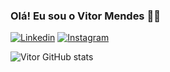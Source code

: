 ### Olá! Eu sou o Vitor Mendes 👋🏻

[![Linkedin](https://img.shields.io/badge/LinkedIn-0077B5?style=for-the-badge&logo=linkedin&logoColor=white)](https://www.linkedin.com/in/vitorrmendes/)
[![Instagram](https://img.shields.io/badge/Instagram-E4405F?style=for-the-badge&logo=instagram&logoColor=white)](https://www.instagram.com/vitorrmendes_/)

![Vitor GitHub stats](https://github-readme-stats.vercel.app/api?username=vitorrDEV&&theme=radical)




